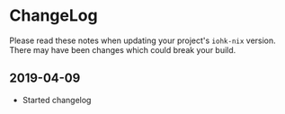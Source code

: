 # ChangeLog

Please read these notes when updating your project's `iohk-nix`
version. There may have been changes which could break your build.

## 2019-04-09

   * Started changelog
